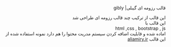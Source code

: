 قالب رزومه ای گیبلی| gibly
<body dir="rtl">
این قالب از ترکیب چند قالب رزومه ای طراحی شد
<br/>
این قالب با
  <br/>
html ,css , bootstrap , js
  <br/>
اماده شده و قابلیت اضافه کردن سیستم مدریت محتوا را هم دارد   </body>
نمونه استفاده شده از این قالب 
<a href="http://aliamiry.ir">aliamiry.ir</a>
